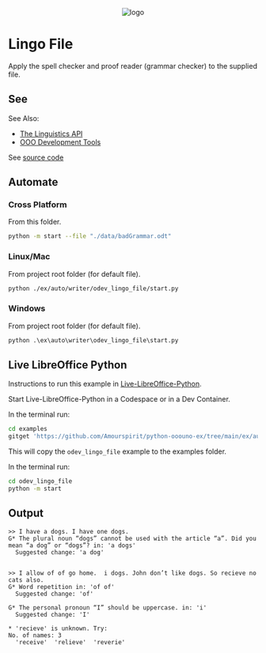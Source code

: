 <p align="center">
<img src="https://user-images.githubusercontent.com/4193389/186020677-bb548a86-3bf7-4b04-b0f9-8f6a32428e26.jpg" alt="logo"/>
</p>


# Lingo File

Apply the spell checker and proof reader (grammar checker) to the supplied file.

## See

See Also:

- [The Linguistics API]
- [OOO Development Tools]

See [source code](./start.py)

## Automate

### Cross Platform

From this folder.

```sh
python -m start --file "./data/badGrammar.odt"
```

### Linux/Mac

From project root folder (for default file).

```sh
python ./ex/auto/writer/odev_lingo_file/start.py 
```

### Windows

From project root folder (for default file).

```ps
python .\ex\auto\writer\odev_lingo_file\start.py
```

## Live LibreOffice Python

Instructions to run this example in [Live-LibreOffice-Python](https://github.com/Amourspirit/live-libreoffice-python).

Start Live-LibreOffice-Python in a Codespace or in a Dev Container.

In the terminal run:

```bash
cd examples
gitget 'https://github.com/Amourspirit/python-ooouno-ex/tree/main/ex/auto/writer/odev_lingo_file'
```

This will copy the `odev_lingo_file` example to the examples folder.

In the terminal run:

```bash
cd odev_lingo_file
python -m start
```

## Output

```text
>> I have a dogs. I have one dogs.
G* The plural noun “dogs” cannot be used with the article “a”. Did you mean “a dog” or “dogs”? in: 'a dogs'
  Suggested change: 'a dog'


>> I allow of of go home.  i dogs. John don’t like dogs. So recieve no cats also.
G* Word repetition in: 'of of'
  Suggested change: 'of'

G* The personal pronoun “I” should be uppercase. in: 'i'
  Suggested change: 'I'

* 'recieve' is unknown. Try:
No. of names: 3
  'receive'  'relieve'  'reverie'
```

[The Linguistics API]: https://python-ooo-dev-tools.readthedocs.io/en/latest/odev/part2/chapter10.html
[OOO Development Tools]: https://python-ooo-dev-tools.readthedocs.io/en/latest/

